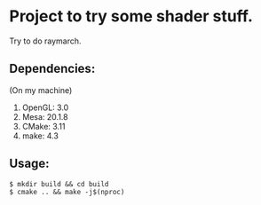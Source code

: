 # Project to try some shader stuff.
Try to do raymarch.

## Dependencies:
(On my machine)
1. OpenGL: 3.0
2. Mesa: 20.1.8
3. CMake: 3.11
4. make: 4.3

## Usage:
```console
$ mkdir build && cd build
$ cmake .. && make -j$(nproc)
```
